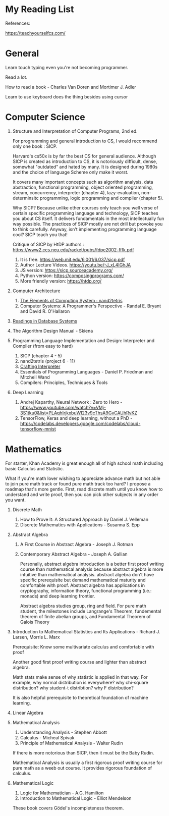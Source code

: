 # My Reading List

References:

https://teachyourselfcs.com/

# General

Learn touch typing even you're not becoming programmer.

Read a lot.

How to read a book - Charles Van Doren and Mortimer J. Adler

Learn to use keyboard does the thing besides using cursor

# Computer Science
1. Structure and Interpretation of Computer Programs, 2nd ed.
   
   For programming and general introduction to CS, I would recommend only one book : SICP.

   Harvard's cs50x is by far the best CS for general audience. Although SICP is created as introduction to CS, it is notoriously difficult, dense, somewhat "outdated" and hated by many. It is designed during 1980s and the choice of language Scheme only make it worst. 
   
   It covers many important concepts such as algorithm analysis, data abstraction, functional programming, object oriented programming, stream, concurrency, interpreter (chapter 4), lazy-evaluation, non-determinsitc programming, logic programming and compiler (chapter 5). 

   Why SICP? Because unlike other courses only teach you well verse of certain specific programming language and technology, SICP teaches you about CS itself. It delivers fundamentals in the most intellectually fun way possible. The practices of SICP mostly are not drill but provoke you to think carefully. Anyway, isn't implementing programming language cool? SICP teach you that!

   Critique of SICP by HtDP authors : https://www2.ccs.neu.edu/racket/pubs/fdpe2002-fffk.pdf
   
   1. It is free. https://web.mit.edu/6.001/6.037/sicp.pdf
   2. Author Lecture Videos. https://youtu.be/-J_xL4IGhJA
   3. JS version: https://sicp.sourceacademy.org/
   4. Python version: https://composingprograms.com/
   5. More friendly version: https://htdp.org/
2. Computer Architecture
   1. [The Elements of Computing System : nand2tetris](https://www.nand2tetris.org/)
   2. Computer Systems: A Programmer's Perspective - Randal E. Bryant and David R. O'Hallaron
3. [Readings in Database Systems](http://www.redbook.io/)
4. The Algorithm Design Manual - Skiena
5. Programming Language Implementation and Design: Interpreter and Compiler (from easy to hard)
   1. SICP (chapter 4 - 5)
   2. nand2tetris (project 6 - 11) 
   3. [Crafting Interpreter](https://craftinginterpreters.com/contents.html)
   4. Essentials of Programming Languages - Daniel P. Friedman and Mitchell Wand
   5. Compilers: Principles, Techniques & Tools
6. Deep Learning
   1. Andrej Kaparthy, Neural Network : Zero to Hero - https://www.youtube.com/watch?v=VMj-3S1tku0&list=PLAqhIrjkxbuWI23v9cThsA9GvCAUhRvKZ
   2. TensorFlow, Keras and deep learning, without a PhD - https://codelabs.developers.google.com/codelabs/cloud-tensorflow-mnist



# Mathematics
For starter, Khan Academy is great enough all of high school math including basic Calculus and Statistic.

What if you're math lover wishing to appreciate advance math but not able to join pure math track or found pure math track too hard? I propose a roadmap that's more gentle. First, read discrete math until you know how to understand and write proof, then you can pick other subjects in any order you want.

1. Discrete Math
   1. How to Prove It: A Structured Approach by Daniel J. Velleman
   2. Discrete Mathematics with Applications - Susanna S. Epp
2. Abstract Algebra
   1. A First Course in Abstract Algebra - Joseph J. Rotman
   2. Contemporary Abstract Algebra - Joseph A. Gallian
   
        Personally, abstract algebra introduction is a better first proof writing course than mathematical analysis because abstract algebra is more intuitive than mathematical analysis. abstract algebra don't have specific prerequisite but demand mathematical maturity and comfortable with proof. Abstract algebra has applications in cryptography, information theory, functional programming (i.e.: monads) and deep learning frontier. 
        
        Abstract algebra studies group, ring and field. For pure math student, the milestones include Langrange's Theorem, fundemental theorem of finite abelian groups, and Fundamental Theorem of Galois Theory
3. Introduction to Mathematical Statistics and Its Applications - Richard J. Larsen, Morris L. Marx
    
    Prerequisite: Know some multivariate calculus and comfortable with proof
    
    Another good first proof writing course and lighter than abstract algebra.

    Math stats make sense of why statistic is applied in that way. For example, why normal distribution is everywhere? why chi-square distribution? why student-t distribtion? why F distribution?
    
    It is also helpful prerequisite to theoretical foundation of machine learning.
4. Linear Algebra
5. Mathematical Analysis
   1. Understanding Analysis - Stephen Abbott
   2. Calculus - Micheal Spivak
   3. Principle of Mathematical Analysis - Walter Rudin
   
   If there is more notorious than SICP, then it must be the Baby Rudin. 
   
   Mathematical Analysis is usually a first rigorous proof writing course for pure math as a weeb out course. It provides rigorous foundation of calculus.
6. Mathematical Logic
   1. Logic for Mathematician - A.G. Hamilton
   2. Introduction to Mathematical Logic - Elliot Mendelson
   
   These book covers Gödel's incompleteness theorem.

